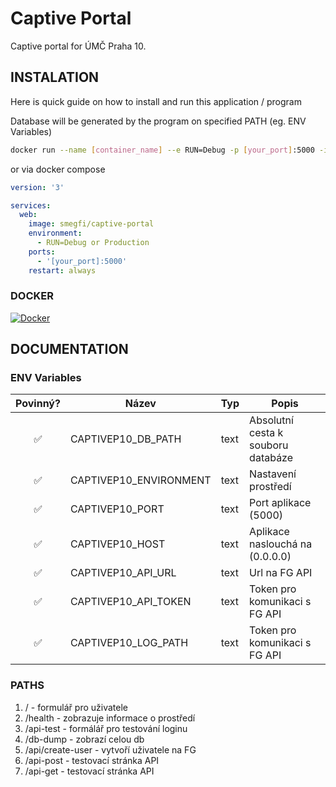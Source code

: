 # Captive Portal

Captive portal for ÚMČ Praha 10.

## INSTALATION
Here is quick guide on how to install and run this application / program

Database will be generated by the program on specified PATH (eg. ENV Variables)

```bash
docker run --name [container_name] --e RUN=Debug -p [your_port]:5000 -idt --restart always smegfi/captive-portal
```

or via docker compose

```yml
version: '3'

services:
  web:
    image: smegfi/captive-portal
    environment:
      - RUN=Debug or Production
    ports:
      - '[your_port]:5000'
    restart: always
```

### DOCKER
[![Docker](https://img.shields.io/docker/image-size/smegfi/pozadavky)](https://hub.docker.com/r/smegfi/pozadavky)

## DOCUMENTATION

### ENV Variables
| Povinný? | Název                   | Typ     | Popis           | 
| :------: |-------------------------|---------|-----------------|
| ✅       | CAPTIVEP10_DB_PATH      | text    | Absolutní cesta k souboru databáze|
| ✅       | CAPTIVEP10_ENVIRONMENT  | text    | Nastavení prostředí |
| ✅       | CAPTIVEP10_PORT         | text    | Port aplikace (5000) |
| ✅       | CAPTIVEP10_HOST         | text    | Aplikace naslouchá na (0.0.0.0) |
| ✅       | CAPTIVEP10_API_URL      | text    | Url na FG API |
| ✅       | CAPTIVEP10_API_TOKEN    | text    | Token pro komunikaci s FG API|
| ✅       | CAPTIVEP10_LOG_PATH     | text    | Token pro komunikaci s FG API|


### PATHS

1. / - formulář pro uživatele
1. /health - zobrazuje informace o prostředí
1. /api-test - formálář pro testování loginu
1. /db-dump - zobrazí celou db
1. /api/create-user - vytvoří uživatele na FG
1. /api-post - testovací stránka API
1. /api-get - testovací stránka API